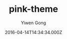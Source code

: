 ---
title: pink-theme
github: 'https://github.com/Adagio-cantabile/Adagio-cantabile.github.io'
demo: 'http://adagio-cantabile.github.io/'
author: Yiwen Gong
ssg:
  - Jekyll
cms:
  - No Cms
date: 2016-04-14T14:34:34.000Z
github_branch: master
stale: true
disabled: true
disabled_reason: Demo URL not found
---